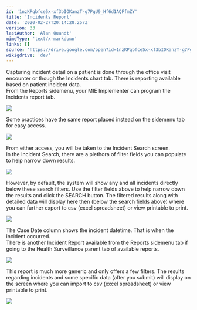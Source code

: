 ```yaml
---
id: '1nzKPqbfce5x-xf3bIOKanzT-g7PgU9_Hf6d1AQFfmZY'
title: 'Incidents Report'
date: '2020-02-27T20:14:28.257Z'
version: 33
lastAuthor: 'Alan Quandt'
mimeType: 'text/x-markdown'
links: []
source: 'https://drive.google.com/open?id=1nzKPqbfce5x-xf3bIOKanzT-g7PgU9_Hf6d1AQFfmZY'
wikigdrive: 'dev'
---
```

Capturing incident detail on a patient is done through the office visit encounter or though the Incidents chart tab. There is reporting available based on patient incident data.  
From the Reports sidemenu, your MIE Implementer can program the Incidents report tab.

![](../incidents-report.assets/237900f82085bc1ff183093dbd43f538.png)

Some practices have the same report placed instead on the sidemenu tab for easy access.

![](../incidents-report.assets/14253110f70d4aa19564655e47896ee8.png)

From either access, you will be taken to the Incident Search screen.  
In the Incident Search, there are a plethora of filter fields you can populate to help narrow down results.

![](../incidents-report.assets/1dc46a2a861b55f693d5c3937ff63902.png)

However, by default, the system will show any and all incidents directly below these search filters. Use the filter fields above to help narrow down the results and click the SEARCH button. The filtered results along with detailed data will display here then (below the search fields above) where you can further export to csv (excel spreadsheet) or view printable to print.

![](../incidents-report.assets/dcbf2c0de633f12301135ac2ac6fdda8.png)

The Case Date column shows the incident datetime. That is when the incident occurred.  
There is another Incident Report available from the Reports sidemenu tab if going to the Health Surveillance parent tab of available reports.

![](../incidents-report.assets/8aec3c21fc8dcf1734f2a206296faf3f.png)

This report is much more generic and only offers a few filters. The results regarding incidents and some specific data (after you submit) will display on the screen where you can import to csv (excel spreadsheet) or view printable to print.

![](../incidents-report.assets/34bc708f4fe9931a24ad2e5d0b6ffa85.png)

